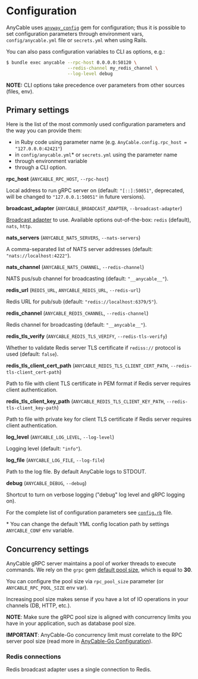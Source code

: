 # Configuration

AnyCable uses [`anyway_config`](https://github.com/palkan/anyway_config) gem for configuration; thus it is possible to set configuration parameters through environment vars, `config/anycable.yml` file or `secrets.yml` when using Rails.

You can also pass configuration variables to CLI as options, e.g.:

```sh
$ bundle exec anycable --rpc-host 0.0.0.0:50120 \
                       --redis-channel my_redis_channel \
                       --log-level debug
```

**NOTE:** CLI options take precedence over parameters from other sources (files, env).

## Primary settings

Here is the list of the most commonly used configuration parameters and the way you can provide them:

- in Ruby code using parameter name (e.g. `AnyCable.config.rpc_host = "127.0.0.0:42421"`)
- in `config/anycable.yml`\* or `secrets.yml` using the parameter name
- through environment variable
- through a CLI option.

**rpc_host** (`ANYCABLE_RPC_HOST`, `--rpc-host`)

Local address to run gRPC server on (default: `"[::]:50051"`, deprecated, will be changed to `"127.0.0.1:50051"` in future versions).

**broadcast_adapter** (`ANYCABLE_BROADCAST_ADAPTER`, `--broadcast-adapter`)

[Broadcast adapter](./broadcast_adapters.md) to use. Available options out-of-the-box: `redis` (default), `nats`, `http`.

**nats_servers** (`ANYCABLE_NATS_SERVERS`, `--nats-servers`)

A comma-separated list of NATS server addresses (default: `"nats://localhost:4222"`).

**nats_channel** (`ANYCABLE_NATS_CHANNEL`, `--redis-channel`)

NATS pus/sub channel for broadcasting (default: `"__anycable__"`).

**redis_url** (`REDIS_URL`, `ANYCABLE_REDIS_URL`, `--redis-url`)

Redis URL for pub/sub (default: `"redis://localhost:6379/5"`).

**redis_channel** (`ANYCABLE_REDIS_CHANNEL`, `--redis-channel`)

Redis channel for broadcasting (default: `"__anycable__"`).

**redis_tls_verify** (`ANYCABLE_REDIS_TLS_VERIFY`, `--redis-tls-verify`)

Whether to validate Redis server TLS certificate if `rediss://` protocol is used (default: `false`).

**redis_tls_client_cert_path** (`ANYCABLE_REDIS_TLS_CLIENT_CERT_PATH`, `--redis-tls-client_cert-path`)

Path to file with client TLS certificate in PEM format if Redis server requires client authentication.

**redis_tls_client_key_path** (`ANYCABLE_REDIS_TLS_CLIENT_KEY_PATH`, `--redis-tls-client_key-path`)

Path to file with private key for client TLS certificate if Redis server requires client authentication.

**log_level** (`ANYCABLE_LOG_LEVEL`, `--log-level`)

Logging level (default: `"info"`).

**log_file** (`ANYCABLE_LOG_FILE`, `--log-file`)

Path to the log file. By default AnyCable logs to STDOUT.

**debug** (`ANYCABLE_DEBUG`, `--debug`)

Shortcut to turn on verbose logging ("debug" log level and gRPC logging on).

For the complete list of configuration parameters see [`config.rb`](https://github.com/anycable/anycable/blob/master/lib/anycable/config.rb) file.

\* You can change the default YML config location path by settings `ANYCABLE_CONF` env variable.

## Concurrency settings

AnyCable gRPC server maintains a pool of worker threads to execute commands. We rely on the `grpc` gem [default pool size](https://github.com/grpc/grpc/blob/80e834abab5dff45e16e9a1e3b98f20eae5f91ad/src/ruby/lib/grpc/generic/rpc_server.rb#L163), which is equal to **30**.

You can configure the pool size via `rpc_pool_size` parameter (or `ANYCABLE_RPC_POOL_SIZE` env var).

Increasing pool size makes sense if you have a lot of IO operations in your channels (DB, HTTP, etc.).

**NOTE**: Make sure the gRPC pool size is aligned with concurrency limits you have in your application, such as database pool size.

**IMPORTANT**: AnyCable-Go concurrency limit must correlate to the RPC server pool size (read more in [AnyCable-Go Configuration](../anycable-go/configuration.md#concurrency-settings)).

### Redis connections

Redis broadcast adapter uses a single connection to Redis.
